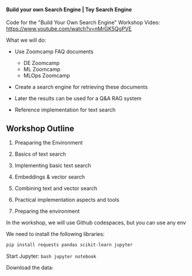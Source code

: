 #### Build your own Search Engine | Toy Search Engine

Code for the "Build Your Own Search Engine" Workshop
Video: https://www.youtube.com/watch?v=nMrGK5QgPVE

What we will do:
- Use Zoomcamp FAQ documents
    * DE Zoomcamp
    * ML Zoomcamp
    * MLOps Zoomcamp

- Create a search engine for retrieving these documents
- Later the results can be used for a Q&A RAG system
- Reference implementation for text search


## Workshop Outline
1. Preaparing the Environment 
2. Basics of text search
3. Implementing basic text search
4. Embeddings & vector search
5. Combining text and vector search
6. Practical implementation aspects and tools


1. Preparing the environment

In the workshop, we will use Github codespaces, but you can use any env

We need to install the following libraries:

```bash
pip install requests pandas scikit-learn jupyter
```

Start Jupyter: ```bash jupyter notebook```

Download the data:
```bash
```
